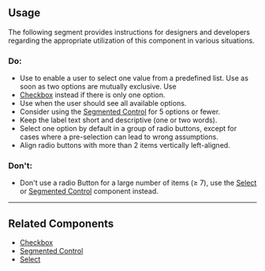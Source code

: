 <ComponentHeading name="Radio Button Wrapper"></ComponentHeading>

<TableOfContents></TableOfContents>

## Usage

The following segment provides instructions for designers and developers regarding the appropriate utilization of this
component in various situations.

### Do:

- Use to enable a user to select one value from a predefined list. Use as soon as two options are mutually exclusive.
  Use
- [Checkbox](components/checkbox-wrapper) instead if there is only one option.
- Use when the user should see all available options.
- Consider using the [Segmented Control](components/segmented-control) for 5 options or fewer.
- Keep the label text short and descriptive (one or two words).
- Select one option by default in a group of radio buttons, except for cases where a pre-selection can lead to wrong
  assumptions.
- Align radio buttons with more than 2 items vertically left-aligned.

### Don't:

- Don't use a radio Button for a large number of items (≥ 7), use the [Select](components/select-wrapper) or
  [Segmented Control](components/segmented-control) component instead.

---

## Related Components

- [Checkbox](components/checkbox-wrapper)
- [Segmented Control](components/segmented-control)
- [Select](components/select-wrapper)
